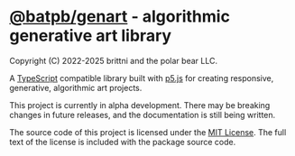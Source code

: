 # [@batpb/genart](https://www.npmjs.com/package/@batpb/genart) - algorithmic generative art library

Copyright (C) 2022-2025 brittni and the polar bear LLC.

A
[TypeScript](https://www.typescriptlang.org/)
compatible library built with
[p5.js](https://p5js.org/)
for creating responsive, generative, algorithmic art projects.

This project is currently in alpha development.
There may be breaking changes in future releases, and the documentation is still being written.

The source code of this project is licensed under the
[MIT License](https://opensource.org/license/mit).
The full text of the license is included with the package source code.

